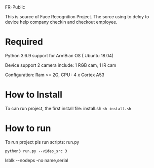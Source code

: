  FR-Public

This is source of Face Recognition Project. The sorce using to deloy to device help company checkin and checkout employee. 

# Required

  Python 3.6.9 support for ArmBian OS ( Ubuntu 18.04)

  Device support 2 camera include: 1 RGB cam, 1 IR cam

  Configuration: Ram >= 2G, CPU : 4 x Cortex A53

# How to Install

To can run project, the first install file: install.sh 
```sh install.sh```

# How to run 

To run project pls run scripts: run.py 

```
python3 run.py --video_src 3
```

lsblk --nodeps -no name,serial
